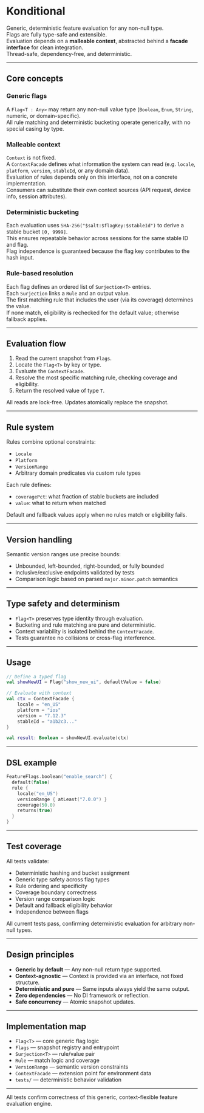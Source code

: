 # Konditional

Generic, deterministic feature evaluation for any non-null type.  
Flags are fully type-safe and extensible.  
Evaluation depends on a **malleable context**, abstracted behind a **facade interface** for clean integration.  
Thread-safe, dependency-free, and deterministic.

---

## Core concepts

### Generic flags  
A `Flag<T : Any>` may return any non-null value type (`Boolean`, `Enum`, `String`, numeric, or domain-specific).  
All rule matching and deterministic bucketing operate generically, with no special casing by type.

### Malleable context  
`Context` is not fixed.  
A `ContextFacade` defines what information the system can read (e.g. `locale`, `platform`, `version`, `stableId`, or any domain data).  
Evaluation of rules depends only on this interface, not on a concrete implementation.  
Consumers can substitute their own context sources (API request, device info, session attributes).

### Deterministic bucketing  
Each evaluation uses `SHA-256("$salt:$flagKey:$stableId")` to derive a stable bucket `[0, 9999]`.  
This ensures repeatable behavior across sessions for the same stable ID and flag.  
Flag independence is guaranteed because the flag key contributes to the hash input.

### Rule-based resolution  
Each flag defines an ordered list of `Surjection<T>` entries.  
Each `Surjection` links a `Rule` and an output value.  
The first matching rule that includes the user (via its coverage) determines the value.  
If none match, eligibility is rechecked for the default value; otherwise fallback applies.

---

## Evaluation flow

1. Read the current snapshot from `Flags`.  
2. Locate the `Flag<T>` by key or type.  
3. Evaluate the `ContextFacade`.  
4. Resolve the most specific matching rule, checking coverage and eligibility.  
5. Return the resolved value of type `T`.

All reads are lock-free. Updates atomically replace the snapshot.

---

## Rule system

Rules combine optional constraints:

- `Locale`
- `Platform`
- `VersionRange`
- Arbitrary domain predicates via custom rule types

Each rule defines:

- `coveragePct`: what fraction of stable buckets are included  
- `value`: what to return when matched  

Default and fallback values apply when no rules match or eligibility fails.

---

## Version handling

Semantic version ranges use precise bounds:

- Unbounded, left-bounded, right-bounded, or fully bounded  
- Inclusive/exclusive endpoints validated by tests  
- Comparison logic based on parsed `major.minor.patch` semantics

---

## Type safety and determinism

- `Flag<T>` preserves type identity through evaluation.  
- Bucketing and rule matching are pure and deterministic.  
- Context variability is isolated behind the `ContextFacade`.  
- Tests guarantee no collisions or cross-flag interference.

---

## Usage

```kotlin
// Define a typed flag
val showNewUI = Flag("show_new_ui", defaultValue = false)

// Evaluate with context
val ctx = ContextFacade {
    locale = "en_US"
    platform = "ios"
    version = "7.12.3"
    stableId = "a1b2c3..."
}

val result: Boolean = showNewUI.evaluate(ctx)
```

---

## DSL example

```kotlin
FeatureFlags.boolean("enable_search") {
  default(false)
  rule {
    locale("en_US")
    versionRange { atLeast("7.0.0") }
    coverage(50.0)
    returns(true)
  }
}
```

---

## Test coverage

All tests validate:

- Deterministic hashing and bucket assignment  
- Generic type safety across flag types  
- Rule ordering and specificity  
- Coverage boundary correctness  
- Version range comparison logic  
- Default and fallback eligibility behavior  
- Independence between flags

All current tests pass, confirming deterministic evaluation for arbitrary non-null types.

---

## Design principles

- **Generic by default** — Any non-null return type supported.  
- **Context-agnostic** — Context is provided via an interface, not fixed structure.  
- **Deterministic and pure** — Same inputs always yield the same output.  
- **Zero dependencies** — No DI framework or reflection.  
- **Safe concurrency** — Atomic snapshot updates.  

---

## Implementation map

- `Flag<T>` — core generic flag logic  
- `Flags` — snapshot registry and entrypoint  
- `Surjection<T>` — rule/value pair  
- `Rule` — match logic and coverage  
- `VersionRange` — semantic version constraints  
- `ContextFacade` — extension point for environment data  
- `tests/` — deterministic behavior validation  

---

All tests confirm correctness of this generic, context-flexible feature evaluation engine.